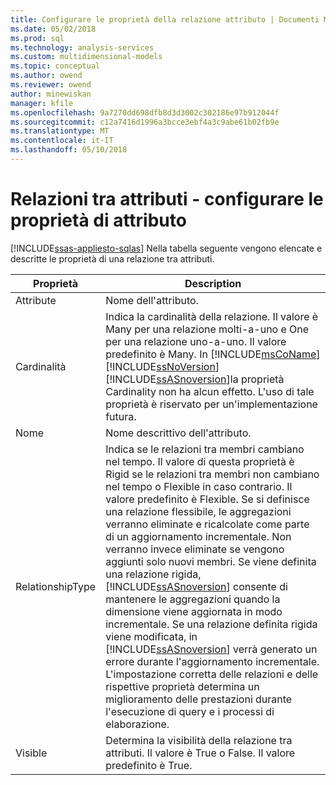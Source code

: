```yaml
---
title: Configurare le proprietà della relazione attributo | Documenti Microsoft
ms.date: 05/02/2018
ms.prod: sql
ms.technology: analysis-services
ms.custom: multidimensional-models
ms.topic: conceptual
ms.author: owend
ms.reviewer: owend
author: minewiskan
manager: kfile
ms.openlocfilehash: 9a7270dd698dfb8d3d3002c302186e97b912044f
ms.sourcegitcommit: c12a7416d1996a3bcce3ebf4a3c9abe61b02fb9e
ms.translationtype: MT
ms.contentlocale: it-IT
ms.lasthandoff: 05/10/2018
---
```

# <a name="attribute-relationships---configure-attribute-properties"></a>Relazioni tra attributi - configurare le proprietà di attributo
[!INCLUDE[ssas-appliesto-sqlas](../../includes/ssas-appliesto-sqlas.md)]
  Nella tabella seguente vengono elencate e descritte le proprietà di una relazione tra attributi.  
  
|Proprietà|Description|  
|--------------|-----------------|  
|Attribute|Nome dell'attributo.|  
|Cardinalità|Indica la cardinalità della relazione. Il valore è Many per una relazione molti-a-uno e One per una relazione uno-a-uno. Il valore predefinito è Many. In [!INCLUDE[msCoName](../../includes/msconame-md.md)] [!INCLUDE[ssNoVersion](../../includes/ssnoversion-md.md)] [!INCLUDE[ssASnoversion](../../includes/ssasnoversion-md.md)]la proprietà Cardinality non ha alcun effetto. L'uso di tale proprietà è riservato per un'implementazione futura.|  
|Nome|Nome descrittivo dell'attributo.|  
|RelationshipType|Indica se le relazioni tra membri cambiano nel tempo. Il valore di questa proprietà è Rigid se le relazioni tra membri non cambiano nel tempo o Flexible in caso contrario. Il valore predefinito è Flexible. Se si definisce una relazione flessibile, le aggregazioni verranno eliminate e ricalcolate come parte di un aggiornamento incrementale. Non verranno invece eliminate se vengono aggiunti solo nuovi membri. Se viene definita una relazione rigida, [!INCLUDE[ssASnoversion](../../includes/ssasnoversion-md.md)] consente di mantenere le aggregazioni quando la dimensione viene aggiornata in modo incrementale. Se una relazione definita rigida viene modificata, in [!INCLUDE[ssASnoversion](../../includes/ssasnoversion-md.md)] verrà generato un errore durante l'aggiornamento incrementale. L'impostazione corretta delle relazioni e delle rispettive proprietà determina un miglioramento delle prestazioni durante l'esecuzione di query e i processi di elaborazione.|  
|Visible|Determina la visibilità della relazione tra attributi. Il valore è True o False. Il valore predefinito è True.|  
  
  
